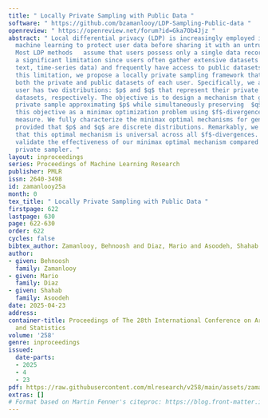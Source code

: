 ```yaml
---
title: " Locally Private Sampling with Public Data "
software: " https://github.com/bzamanlooy/LDP-Sampling-Public-data "
openreview: " https://openreview.net/forum?id=Gka7Ob4Jjz "
abstract: " Local differential privacy (LDP) is increasingly employed in privacy-preserving
  machine learning to protect user data before sharing it with an untrusted aggregator.
  Most LDP methods   assume that users possess only a single data record, which is
  a significant limitation since users often gather extensive datasets (e.g., images,
  text, time-series data) and frequently have access to public datasets. To address
  this limitation, we propose a locally private sampling framework that leverages
  both the private and public datasets of each user. Specifically, we assume each
  user has two distributions: $p$ and $q$ that represent their private and public
  datasets, respectively. The objective is to design a mechanism that generates a
  private sample approximating $p$ while simultaneously preserving  $q$. We frame
  this objective as a minimax optimization problem using $f$-divergence as the utility
  measure. We fully characterize the minimax optimal mechanisms for general $f$-divergences
  provided that $p$ and $q$ are discrete distributions. Remarkably, we demonstrate
  that this optimal mechanism is universal across all $f$-divergences. Experiments
  validate the effectiveness of our minimax optimal mechanism compared to the state-of-the-art
  private sampler. "
layout: inproceedings
series: Proceedings of Machine Learning Research
publisher: PMLR
issn: 2640-3498
id: zamanlooy25a
month: 0
tex_title: " Locally Private Sampling with Public Data "
firstpage: 622
lastpage: 630
page: 622-630
order: 622
cycles: false
bibtex_author: Zamanlooy, Behnoosh and Diaz, Mario and Asoodeh, Shahab
author:
- given: Behnoosh
  family: Zamanlooy
- given: Mario
  family: Diaz
- given: Shahab
  family: Asoodeh
date: 2025-04-23
address:
container-title: Proceedings of The 28th International Conference on Artificial Intelligence
  and Statistics
volume: '258'
genre: inproceedings
issued:
  date-parts:
  - 2025
  - 4
  - 23
pdf: https://raw.githubusercontent.com/mlresearch/v258/main/assets/zamanlooy25a/zamanlooy25a.pdf
extras: []
# Format based on Martin Fenner's citeproc: https://blog.front-matter.io/posts/citeproc-yaml-for-bibliographies/
---
```

